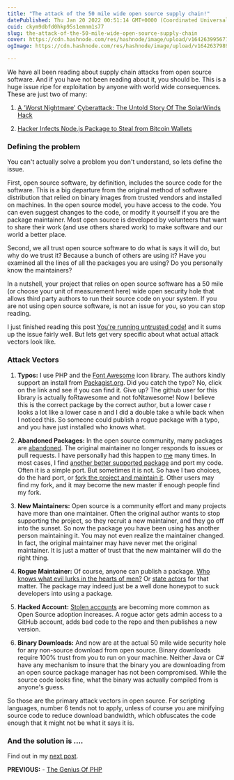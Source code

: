 ```yaml
---
title: "The attack of the 50 mile wide open source supply chain!"
datePublished: Thu Jan 20 2022 00:51:14 GMT+0000 (Coordinated Universal Time)
cuid: ckym9dbfd0hkp95s1emnm1s77
slug: the-attack-of-the-50-mile-wide-open-source-supply-chain
cover: https://cdn.hashnode.com/res/hashnode/image/upload/v1642639956774/i0N_MePMm.png
ogImage: https://cdn.hashnode.com/res/hashnode/image/upload/v1642637989336/r9qfGQaOM.png

---
```


We have all been reading about supply chain attacks from open source software. And if you have not been reading about it, you should be. This is a huge issue ripe for exploitation by anyone with world wide consequences. These are just two of many:

1. [A 'Worst Nightmare' Cyberattack: The Untold Story Of The SolarWinds Hack](https://www.npr.org/2021/04/16/985439655/a-worst-nightmare-cyberattack-the-untold-story-of-the-solarwinds-hack)
    
2. [Hacker Infects Node.js Package to Steal from Bitcoin Wallets](https://www.trendmicro.com/vinfo/au/security/news/cybercrime-and-digital-threats/hacker-infects-node-js-package-to-steal-from-bitcoin-wallets)
    

### Defining the problem

You can't actually solve a problem you don't understand, so lets define the issue.

First, open source software, by definition, includes the source code for the software. This is a big departure from the original method of software distribution that relied on binary images from trusted vendors and installed on machines. In the open source model, you have access to the code. You can even suggest changes to the code, or modify it yourself if you are the package maintainer. Most open source is developed by volunteers that want to share their work (and use others shared work) to make software and our world a better place.

Second, we all trust open source software to do what is says it will do, but why do we trust it? Because a bunch of others are using it? Have you examined all the lines of all the packages you are using? Do you personally know the maintainers?

In a nutshell, your project that relies on open source software has a 50 mile (or choose your unit of measurement here) wide open security hole that allows third party authors to run their source code on your system. If you are not using open source software, is not an issue for you, so you can stop reading.

I just finished reading this post [You're running untrusted code!](https://frankel.hashnode.dev/running-untrusted-code) and it sums up the issue fairly well. But lets get very specific about what actual attack vectors look like.

### Attack Vectors

1. **Typos:** I use PHP and the [Font Awesome](https://fontawesome.com/) icon library. The authors kindly support an install from [Packagist.org](https://packagist.org/packages/fortawesome/font-awesome). Did you catch the typo? No, click on the link and see if you can find it. Give up? The github user for this library is actually foRtawesome and not foNtawesome! Now I believe this is the correct package by the correct author, but a lower case r looks a lot like a lower case n and I did a double take a while back when I noticed this. So someone could publish a rogue package with a typo, and you have just installed who knows what.
    
2. **Abandoned Packages:** In the open source community, many packages are [abandoned](https://github.com/jamesssooi/Croppr.js). The original maintainer no longer responds to issues or pull requests. I have personally had this happen to [me](https://github.com/ZContent/icalendar/issues/22) many times. In most cases, I find [another better supported package](https://github.com/paquettg/php-html-parser/issues/294) and port my code. Often it is a simple port. But sometimes it is not. So have I two choices, do the hard port, or [fork the project and maintain it](https://packagist.org/packages/phpfui/icalendar). Other users may find my fork, and it may become the new master if enough people find my fork.
    
3. **New Maintainers:** Open source is a community effort and many projects have more than one maintainer. Often the original author wants to stop supporting the project, so they recruit a new maintainer, and they go off into the sunset. So now the package you have been using has another person maintaining it. You may not even realize the maintainer changed. In fact, the original maintainer may have never met the original maintainer. It is just a matter of trust that the new maintainer will do the right thing.
    
4. **Rogue Maintainer:** Of course, anyone can publish a package. [Who knows what evil lurks in the hearts of men?](https://en.wikiquote.org/wiki/The_Shadow) Or [state actors](https://www.baesystems.com/en/cybersecurity/feature/the-nation-state-actor) for that matter. The package may indeed just be a well done honeypot to suck developers into using a package.
    
5. **Hacked Account:** [Stolen accounts](https://www.bleepingcomputer.com/news/security/github-attackers-stole-login-details-of-100k-npm-user-accounts/) are becoming more common as Open Source adoption increases. A rogue actor gets admin access to a GitHub account, adds bad code to the repo and then publishes a new version.
    
6. **Binary Downloads:** And now are at the actual 50 mile wide security hole for any non-source download from open source. Binary downloads require 100% trust from you to run on your machine. Neither Java or C# have any mechanism to insure that the binary you are downloading from an open source package manager has not been compromised. While the source code looks fine, what the binary was actually compiled from is anyone's guess.
    

So those are the primary attack vectors in open source. For scripting languages, number 6 tends not to apply, unless of course you are minifying source code to reduce download bandwidth, which obfuscates the code enough that it might not be what it says it is.

### And the solution is ....

Find out in my [next post](https://blog.phpfui.com/managing-supply-chain-risk).

**PREVIOUS:** - [The Genius Of PHP](https://blog.phpfui.com/the-genius-of-php)